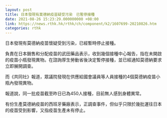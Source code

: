 ```yaml
---
layout: post
title: 日本發現有莫德納疫苗疑受污染　已暫停接種
date: 2021-08-26 15:23:29.000000000 +08:00
link: https://news.rthk.hk/rthk/ch/component/k2/1607699-20210826.htm
categories: rthk
---
```


日本發現有莫德納疫苗懷疑受到污染，已經暫時停止接種。

負責在日本銷售和分配疫苗的武田藥品表示，收到幾個接種中心報告，指在未開啟的疫苗小瓶發現異物。在諮詢厚生勞動省後決定暫停接種，並已經通知莫德納要求立即展開調查。

而《共同社》報道，眾議院發現在供應給國會議員等人員接種的4個莫德納疫苗小瓶內發現異物。

報道說，同一批疫苗截至昨日已為450人接種，目前無人感到身體異常。

有份生產莫德納疫苗的西班牙藥廠表示，正調查事件，但似乎只限於幾批運往日本的疫苗受到影響，又指疫苗生產未有停止。
